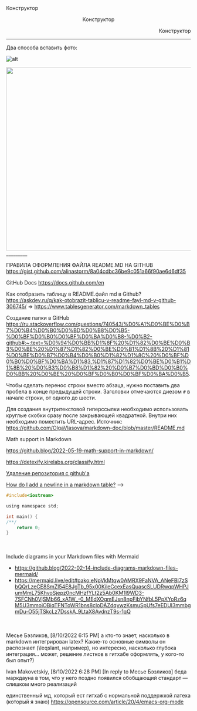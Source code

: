 <div align="left">Конструктор</div>
<p align="center">Конструктор</p>
<p align="right">Конструктор</p>

_________

Два способа вставить фото:

![ alt](https://github.com/SkosMartren/useful-materials/blob/main/BST_1.png)

<img src="https://github.com/SkosMartren/useful-materials/blob/main/BST_1.png" width="600" height="500"/>
_________

ПРАВИЛА ОФОРМЛЕНИЯ ФАЙЛА README.MD НА GITHUB https://gist.github.com/alinastorm/8a04cdbc36be9c051a66f90ae6d6df35 

GitHub Docs https://docs.github.com/en

Как отобразить таблицу в README.файл md в Github? https://askdev.ru/q/kak-otobrazit-tablicu-v-readme-fayl-md-v-github-306745/
$\Longrightarrow$ 
https://www.tablesgenerator.com/markdown_tables 

Создание папки в GitHub https://ru.stackoverflow.com/questions/740543/%D0%A1%D0%BE%D0%B7%D0%B4%D0%B0%D0%BD%D0%B8%D0%B5-%D0%BF%D0%B0%D0%BF%D0%BA%D0%B8-%D0%B2-github#:~:text=%D0%94%D0%BB%D1%8F%20%D1%82%D0%BE%D0%B3%D0%BE%20%D1%87%D1%82%D0%BE%D0%B1%D1%8B%20%D1%81%D0%BE%D0%B7%D0%B4%D0%B0%D1%82%D1%8C%20%D0%BF%D0%B0%D0%BF%D0%BA%D1%83,%D1%87%D1%82%D0%BE%D0%B1%D1%8B%20%D0%B3%D0%B8%D1%82%20%D0%B7%D0%BD%D0%B0%D0%BB%20%D0%BE%20%D0%BF%D0%B0%D0%BF%D0%BA%D0%B5. 

Чтобы сделать перенос строки вместо абзаца, нужно поставить два пробела в конце предыдущей строки. Заголовки отмечаются диезом `#` в начале строки, от одного до шести.  

Для создания внутритекстовой гиперссылки необходимо использовать круглые скобки сразу после закрывающей квадратной. Внутри них необходимо поместить URL-адрес. Источник: https://github.com/OlgaVlasova/markdown-doc/blob/master/README.md

Math support in Markdown 

  https://github.blog/2022-05-19-math-support-in-markdown/ 
  
  https://detexify.kirelabs.org/classify.html 

[Удаление репозитория с github'a](https://ru.stackoverflow.com/questions/333411/%D0%A3%D0%B4%D0%B0%D0%BB%D0%B5%D0%BD%D0%B8%D0%B5-%D1%80%D0%B5%D0%BF%D0%BE%D0%B7%D0%B8%D1%82%D0%BE%D1%80%D0%B8%D1%8F-%D1%81-githuba)

[How do I add a newline in a markdown table?](https://stackoverflow.com/questions/11700487/how-do-i-add-a-newline-in-a-markdown-table) --> <br />


```objectivec
#include<iostream>

using namespace std;

int main() {
/**/
	return 0;
}
```


\
\
Include diagrams in your Markdown files with Mermaid  

- https://github.blog/2022-02-14-include-diagrams-markdown-files-mermaid/  
- https://mermaid.live/edit#pako:eNpVkMtqw0AMRX9FaNVA_ANeFBI7zSbQQrLzeCE8SmZI54E8JgTb_95x00KileCcexEasQuascSLUDRwqpWHPJumMmL75KhvoSjepz0ncMHzfYLt2z5Ab0KM1l9WD3-7SFCNh0VjSMb66_xA1W_-0_MEdXOgmEJsn8npFibYNfbL5PpXYoRz6qM5U3mmoiOBiqTFNToWR1bns8cloDAZdqywzKsmuSpUfs7eEDUl3mmbgmDu-O55jTSkcLz7DsskA_9LtaX8AvdnzT9s-1qQ 

\
\
Месье Бэзликов, [8/10/2022 6:15 PM]
а кто-то знает, насколько в markdown интегрирован latex? Какие-то основные символы он распознает (\leqslant, например), но интересно, насколько глубока интеграция... может, решение листков в гитхабе оформлять, у кого-то был опыт?)

Ivan Makovetskiy, [8/10/2022 6:28 PM]
[In reply to Месье Бэзликов]
беда маркдауна в том, что у него поздно появился обобщающий стандарт — слишком много реализаций

единственный мд, который ест гитхаб с нормальной поддержкой латеха (который я знаю) https://opensource.com/article/20/4/emacs-org-mode

